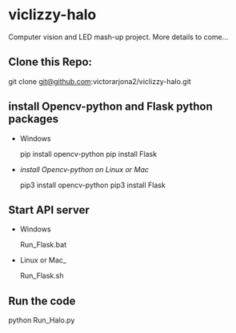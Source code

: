 # viclizzy-halo
Computer vision and LED mash-up project. More details to come...

## Clone this Repo:

git  clone git@github.com:victorarjona2/viclizzy-halo.git

## install Opencv-python and Flask python packages

- Windows

  pip install opencv-python
  pip install Flask

- _install Opencv-python on Linux or Mac_

  pip3 install opencv-python
  pip3 install Flask

## Start API server

- Windows

  Run_Flask.bat

- Linux or Mac_

  Run_Flask.sh

## Run the code

  python Run_Halo.py
